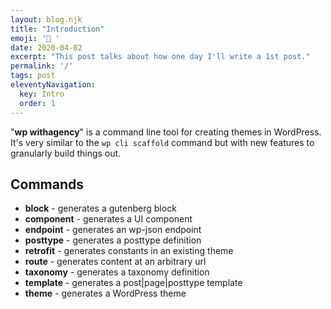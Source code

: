 ```yaml
---
layout: blog.njk
title: "Introduction"
emoji: '👋 '
date: 2020-04-02
excerpt: "This post talks about how one day I'll write a 1st post."
permalink: '/'
tags: post
eleventyNavigation:
  key: Intro
  order: 1
---
```


"**wp withagency**" is a command line tool for creating themes in WordPress. It's very similar to the `wp cli scaffold` command but with new features to granularly build things out.

## Commands
- **block** - generates a gutenberg block
- **component** - generates a UI component
- **endpoint** - generates an wp-json endpoint
- **posttype** - generates a posttype definition
- **retrofit** - generates constants in an existing theme
- **route** - generates content at an arbitrary url
- **taxonomy** - generates a taxonomy definition
- **template** - generates a post|page|posttype template
- **theme** - generates a WordPress theme

###
<!-- 
set of best practices, recommendations and code standards for creating and maintaining WordPress sites. It's opinionated but always makes an attempt to unravel complexity, and do things the WordPress way when possible. In publishing these coding standards in a public location I'm able to better refine my process. I'm hoping to achieve greater consistency and allow my collaborators to start making meaningful contributions quickly.


<hr /> 

### Features
- **Developer Onboarding** flow with [Setup Guide](/setup) and recommended [Tools checklist](/tools)
- Overview of [Vendors](/usage/vendors) and partners we frequently use
- Notes on the [Plugins](/usage/plugins) which we use and support
- Best practices and common solutions for authoring [Themes](/themes)
- A [WP-CLI](/cli) **Tool** for creating blocks, components, [endpoints](/cli#endpoints), [posttypes](/cli#posttypes), [routes](/cli#routes), [taxonomies](/cli#taxonomies),  [templates](/cli#templates) and [themes](/cli#themes)
- Coding **Standards** for [PHP](/standards/php), [SCSS](/standards/scss), [JS](/standards/js), [GIT](/standards/git) 
- Information on how to update the [Docs](/docs)
 -->

###
<!-- 
### Bonus
- Discussion of common scenarios and [Recommended Solutions](/solutions)
- Timeline of Pollinate WP projects


- **Timeline** of Agency Projects  -->

<!-- 
### Problems this Addresses
- What should I use as a starter theme? 
- What plugins should I use? 
- How do I name things? 
- How do I create posttypes, taxonomies, feeds, pages, components?
- How do I manage things in version control?
- How do I deploy sites?
- How do I deploy to a Static Server?

### Use Cases
- A Developer makes iterative improvements to an existing project
- A Developer sets up a new project and theme from scratch
- A Developer takes over and makes changes during *temporarily* vacation, illness, or *permanently* due to changing ownership, etc
- A potential hire views this documentation prior to interview, so we can evaulate them based on what we need them to know
- A Pollinate developer who presents about WordPress might rely on this as a reference to our practices
- Project Manager points 3rd party to our docs to clarify requirements
- A random internet person is critical of our approach and we use that as a learning moment

### Disclaimers
- This document is intentionally made public yet these guidelines are intended for the Pollinate Agency team's internal use, which is small.
- our approach encourages creating projects with room for variation. This is not an attempt to create a "standard design libary" for the agency.
- we're not focused on "Design systems as a deliverable." Our focus is on "website as a deliverable" while following similar principles of component-based design.
- our techniques evolve. This is just what we were doing at a snapshot in time.

<br /><hr /><br />

We hope the approaches and patterns are generally useful. Feel free to [email](mailto:scott.carver@pollinate.com) if you have any feedback.


<br />

[Get started now!](/getting-started) -->

